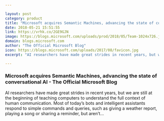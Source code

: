 ```yaml
---

layout: post
category: product
title: "Microsoft acquires Semantic Machines, advancing the state of conversational AI - The Official Microsoft Blog"
date: 2018-05-21 15:51:55
link: https://vrhk.co/2GE9GJN
image: https://blogs.microsoft.com/uploads/prod/2018/05/Team-1024x726.jpg
domain: blogs.microsoft.com
author: "The Official Microsoft Blog"
icon: https://blogs.microsoft.com/uploads/2017/08/favicon.jpg
excerpt: "AI researchers have made great strides in recent years, but we are still at the beginning of teaching computers to understand the full context of human communication. Most of today’s bots and intelligent assistants respond to simple commands and queries, such as giving a weather report, playing a song or sharing a reminder, but aren’t..."

---
```


### Microsoft acquires Semantic Machines, advancing the state of conversational AI - The Official Microsoft Blog

AI researchers have made great strides in recent years, but we are still at the beginning of teaching computers to understand the full context of human communication. Most of today’s bots and intelligent assistants respond to simple commands and queries, such as giving a weather report, playing a song or sharing a reminder, but aren’t...
